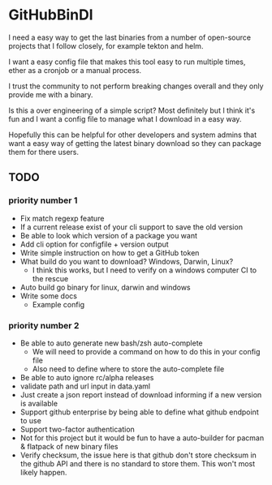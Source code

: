 # GitHubBinDl

I need a easy way to get the last binaries from a number of open-source projects
that I follow closely, for example tekton and helm.

I want a easy config file that makes this tool easy to run multiple times,
ether as a cronjob or a manual process.

I trust the community to not perform breaking changes overall and they only provide me with a binary.

Is this a over engineering of a simple script? Most definitely but I think it's fun
and I want a config file to manage what I download in a easy way.

Hopefully this can be helpful for other developers and system admins that want a easy way of getting
the latest binary download so they can package them for there users.

## TODO

### priority number 1

- Fix match regexp feature
- If a current release exist of your cli support to save the old version
- Be able to look which version of a package you want
- Add cli option for configfile + version output
- Write simple instruction on how to get a GitHub token
- What build do you want to download? Windows, Darwin, Linux?
  - I think this works, but I need to verify on a windows computer CI to the rescue
- Auto build go binary for linux, darwin and windows
- Write some docs
  - Example config

### priority number 2

- Be able to auto generate new bash/zsh auto-complete
  - We will need to provide a command on how to do this in your config file
  - Also need to define where to store the auto-complete file
- Be able to auto ignore rc/alpha releases
- validate path and url input in data.yaml
- Just create a json report instead of download informing if a new version is available
- Support github enterprise by being able to define what github endpoint to use
- Support two-factor authentication
- Not for this project but it would be fun to have a auto-builder for pacman & flatpack of new binary files
- Verify checksum, the issue here is that github don't store checksum in the github API and there is no standard to store them. This won't most likely happen.
